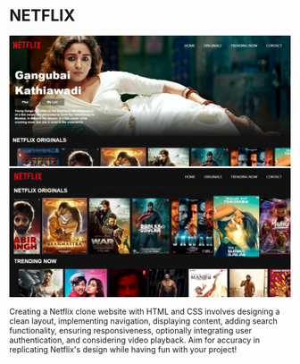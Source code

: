 # NETFLIX
![Alt text](Demo.png)
![Alt text](Demo2.png)

Creating a Netflix clone website with HTML and CSS involves designing a clean layout, implementing navigation, displaying content, adding search functionality, ensuring responsiveness, optionally integrating user authentication, and considering video playback. Aim for accuracy in replicating Netflix's design while having fun with your project!
